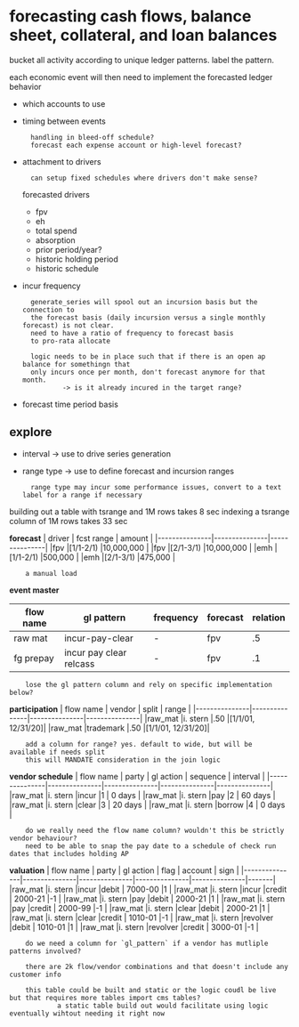 forecasting cash flows, balance sheet, collateral, and loan balances
====================================================================

bucket all activity according to unique ledger patterns. label the pattern.

each economic event will then need to implement the forecasted ledger behavior
* which accounts to use

* timing between events 

        handling in bleed-off schedule?
        forecast each expense account or high-level forecast?

* attachment to drivers

        can setup fixed schedules where drivers don't make sense?

    forecasted drivers
    * fpv
    * eh
    * total spend
    * absorption
    * prior period/year?
    * historic holding period
    * historic schedule

* incur frequency

        generate_series will spool out an incursion basis but the connection to 
        the forecast basis (daily incursion versus a single monthly forecast) is not clear. 
        need to have a ratio of frequency to forecast basis 
        to pro-rata allocate

        logic needs to be in place such that if there is an open ap balance for somethingn that
        only incurs once per month, don't forecast anymore for that month.
                -> is it already incured in the target range?

* forecast time period basis

explore
---
* interval -> use to drive series generation
* range type -> use to define forecast and incursion ranges

        range type may incur some performance issues, convert to a text label for a range if necessary

building out a table with tsrange and 1M rows takes 8 sec
indexing a tsrange column of 1M rows takes 33 sec


**forecast**
| driver        | fcst range    | amount        |
|---------------|---------------|---------------|
|fpv            |[1/1-2/1)      |10,000,000     |
|fpv            |[2/1-3/1)      |10,000,000     |
|emh            |[1/1-2/1)      |500,000        |
|emh            |[2/1-3/1)      |475,000        |

        a manual load

**event master**

| flow name     |  gl pattern   |  frequency    |forecast       |relation       |
|---------------|---------------|---------------|---------------|---------------|
|raw mat        |incur-pay-clear|-              | fpv           |.5             |
|fg prepay      |incur pay clear relcass|-      | fpv           |.1             |

        lose the gl pattern column and rely on specific implementation below?

**participation**
| flow name     | vendor        | split         | range         |
|---------------|---------------|---------------|---------------|
|raw_mat        |i. stern       |.50            |[1/1/01, 12/31/20]|
|raw_mat        |trademark      |.50            |[1/1/01, 12/31/20]|

        add a column for range? yes. default to wide, but will be available if needs split
        this will MANDATE consideration in the join logic

**vendor schedule** 
| flow name     | party         | gl action     | sequence      | interval      |
|---------------|---------------|---------------|---------------|---------------|
|raw_mat        |i. stern       |incur          |1              | 0 days        |
|raw_mat        |i. stern       |pay            |2              | 60 days       |
|raw_mat        |i. stern       |clear          |3              | 20 days       |
|raw_mat        |i. stern       |borrow         |4              | 0 days        |

        do we really need the flow name column? wouldn't this be strictly vendor behaviour?
        need to be able to snap the pay date to a schedule of check run dates that includes holding AP


**valuation**
| flow name     | party         | gl action     | flag          | account       | sign  |
|---------------|---------------|---------------|---------------|---------------|-------|
|raw_mat        |i. stern       |incur          |debit          | 7000-00       |1      |
|raw_mat        |i. stern       |incur          |credit         | 2000-21       |-1     |
|raw_mat        |i. stern       |pay            |debit          | 2000-21       |1      |
|raw_mat        |i. stern       |pay            |credit         | 2000-99       |-1     |
|raw_mat        |i. stern       |clear          |debit          | 2000-21       |1      |
|raw_mat        |i. stern       |clear          |credit         | 1010-01       |-1     |
|raw_mat        |i. stern       |revolver       |debit          | 1010-01       |1      |
|raw_mat        |i. stern       |revolver       |credit         | 3000-01       |-1     |


        do we need a column for `gl_pattern` if a vendor has mutliple patterns involved?

        there are 2k flow/vendor combinations and that doesn't include any customer info

        this table could be built and static or the logic coudl be live but that requires more tables import cms tables?
                a static table build out would facilitate using logic eventually wihtout needing it right now

        

